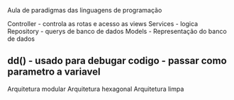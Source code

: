 Aula de paradigmas das linguagens de programação

Controller - controla as rotas e acesso as views
Services - logica
Repository - querys de banco de dados
Models - Representação do banco de dados

dd() - usado para debugar codigo - passar como parametro a variavel
-------------------------------------------------------------------
Arquitetura modular
Arquitetura hexagonal
Arquitetura limpa


